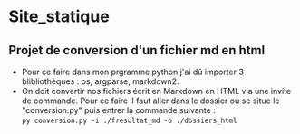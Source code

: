 # Site_statique

## Projet de conversion d'un fichier md en html

* Pour ce faire dans mon prgramme python j'ai dû importer 3 blibliothèques : os, argparse, markdown2.
* On doit convertir nos fichiers écrit en Markdown en HTML via une invite de commande. Pour ce faire il faut aller dans le dossier où se situe le "conversion.py" puis entrer la commande suivante :   
`py conversion.py -i ./fresultat_md -o ./dossiers_html`
